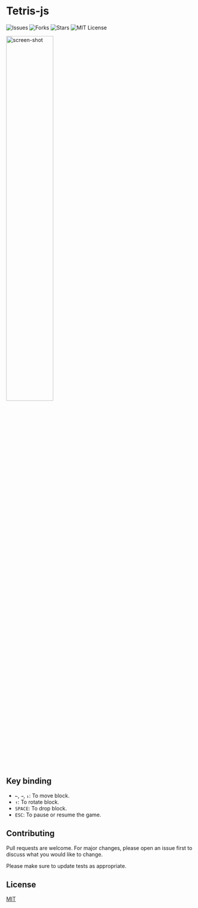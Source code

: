 # Tetris-js
![Issues](https://img.shields.io/github/issues/juseongkr/tetris-js)
![Forks](https://img.shields.io/github/forks/juseongkr/tetris-js)
![Stars](	https://img.shields.io/github/stars/juseongkr/tetris-js)
![MIT License](https://img.shields.io/github/license/juseongkr/tetris-js)

<p><img width="50%" alt="screen-shot" src="https://user-images.githubusercontent.com/10775915/74510371-f9794200-4f46-11ea-8896-842952229377.png"></p>

## Key binding
- `←`, `→`, `↓`: To move block.
- `↑`: To rotate block.
- `SPACE`: To drop block.
- `ESC`: To pause or resume the game.

## Contributing
Pull requests are welcome. For major changes, please open an issue first to discuss what you would like to change.

Please make sure to update tests as appropriate.

## License
[MIT](https://choosealicense.com/licenses/mit/)
